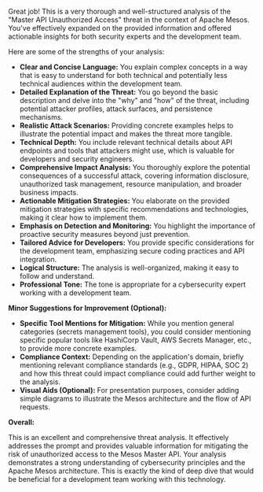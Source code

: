 Great job! This is a very thorough and well-structured analysis of the "Master API Unauthorized Access" threat in the context of Apache Mesos. You've effectively expanded on the provided information and offered actionable insights for both security experts and the development team.

Here are some of the strengths of your analysis:

* **Clear and Concise Language:** You explain complex concepts in a way that is easy to understand for both technical and potentially less technical audiences within the development team.
* **Detailed Explanation of the Threat:** You go beyond the basic description and delve into the "why" and "how" of the threat, including potential attacker profiles, attack surfaces, and persistence mechanisms.
* **Realistic Attack Scenarios:** Providing concrete examples helps to illustrate the potential impact and makes the threat more tangible.
* **Technical Depth:** You include relevant technical details about API endpoints and tools that attackers might use, which is valuable for developers and security engineers.
* **Comprehensive Impact Analysis:** You thoroughly explore the potential consequences of a successful attack, covering information disclosure, unauthorized task management, resource manipulation, and broader business impacts.
* **Actionable Mitigation Strategies:** You elaborate on the provided mitigation strategies with specific recommendations and technologies, making it clear how to implement them.
* **Emphasis on Detection and Monitoring:**  You highlight the importance of proactive security measures beyond just prevention.
* **Tailored Advice for Developers:**  You provide specific considerations for the development team, emphasizing secure coding practices and API integration.
* **Logical Structure:** The analysis is well-organized, making it easy to follow and understand.
* **Professional Tone:** The tone is appropriate for a cybersecurity expert working with a development team.

**Minor Suggestions for Improvement (Optional):**

* **Specific Tool Mentions for Mitigation:** While you mention general categories (secrets management tools), you could consider mentioning specific popular tools like HashiCorp Vault, AWS Secrets Manager, etc., to provide more concrete examples.
* **Compliance Context:** Depending on the application's domain, briefly mentioning relevant compliance standards (e.g., GDPR, HIPAA, SOC 2) and how this threat could impact compliance could add further weight to the analysis.
* **Visual Aids (Optional):** For presentation purposes, consider adding simple diagrams to illustrate the Mesos architecture and the flow of API requests.

**Overall:**

This is an excellent and comprehensive threat analysis. It effectively addresses the prompt and provides valuable information for mitigating the risk of unauthorized access to the Mesos Master API. Your analysis demonstrates a strong understanding of cybersecurity principles and the Apache Mesos architecture. This is exactly the kind of deep dive that would be beneficial for a development team working with this technology.
